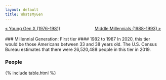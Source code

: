 ```yaml
---
layout: default
title: WhatsMyGen
---
```

<div style="overflow: hidden"><a href="/WhatsMyGen/generations/genx-young.html" class="previous" style="float: left !important">&laquo; Young Gen X (1976-1981)</a><a href="/WhatsMyGen/generations/millennial-middle.html" class="next" style="float: right !important">Middle Millennials (1988-1993) &raquo;</a></div>
<br>
### Millennial Generation: First tier
#### 1982 to 1987
In 2020, this tier would be those Americans between 33 and 38 years old. The U.S. Census Bureau estimates that there were 26,520,488 people in this tier in 2019. 

### People

{% include table.html %}
